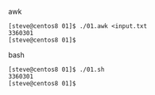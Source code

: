 awk
````
[steve@centos8 01]$ ./01.awk <input.txt
3360301
[steve@centos8 01]$ 
````
bash
````
[steve@centos8 01]$ ./01.sh
3360301
[steve@centos8 01]$
````
